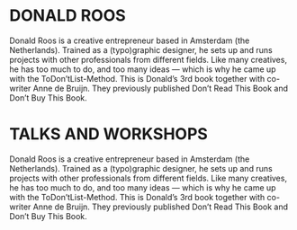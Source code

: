 ---
---

# DONALD ROOS

Donald Roos is a creative entrepreneur based in Amsterdam (the Netherlands). Trained as a (typo)graphic designer, he sets up and runs projects with other professionals from different fields. Like many creatives, he has too much to do, and too many ideas — which is why he came up with the ToDon’tList-Method. This is Donald’s 3rd book together with co-writer Anne de Bruijn. They previously published Don’t Read This Book and Don’t Buy This Book.

# TALKS AND WORKSHOPS

Donald Roos is a creative entrepreneur based in Amsterdam (the Netherlands). Trained as a (typo)graphic designer, he sets up and runs projects with other professionals from different fields. Like many creatives, he has too much to do, and too many ideas — which is why he came up with the ToDon’tList-Method. This is Donald’s 3rd book together with co-writer Anne de Bruijn. They previously published Don’t Read This Book and Don’t Buy This Book.
